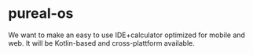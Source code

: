 pureal-os
=========
We want to make an easy to use IDE+calculator optimized for mobile and web. It will be Kotlin-based and cross-plattform available. 
